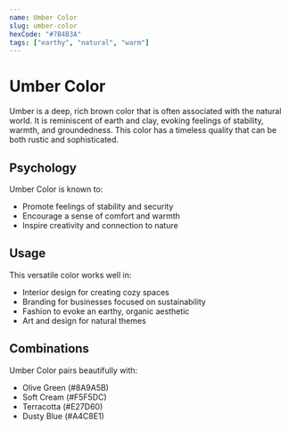 ```yaml
---
name: Umber Color
slug: umber-color
hexCode: "#7B4B3A"
tags: ["earthy", "natural", "warm"]
---
```


# Umber Color

Umber is a deep, rich brown color that is often associated with the natural world. It is reminiscent of earth and clay, evoking feelings of stability, warmth, and groundedness. This color has a timeless quality that can be both rustic and sophisticated.

## Psychology

Umber Color is known to:
- Promote feelings of stability and security
- Encourage a sense of comfort and warmth
- Inspire creativity and connection to nature

## Usage

This versatile color works well in:
- Interior design for creating cozy spaces
- Branding for businesses focused on sustainability
- Fashion to evoke an earthy, organic aesthetic
- Art and design for natural themes

## Combinations

Umber Color pairs beautifully with:
- Olive Green (#8A9A5B)
- Soft Cream (#F5F5DC)
- Terracotta (#E27D60)
- Dusty Blue (#A4C8E1)